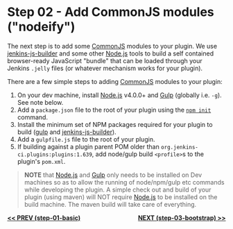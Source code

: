 # Step 02 - Add CommonJS modules ("nodeify")
The next step is to add some [CommonJS] modules to your plugin. We use [jenkins-js-builder] and some other [Node.js]
tools to build a self contained browser-ready JavaScript "bundle" that can be loaded through your Jenkins `.jelly` files
(or whatever mechanism works for your plugin).

There are a few simple steps to adding [CommonJS] modules to your plugin:
 
1. On your dev machine, install [Node.js] v4.0.0+ and [Gulp] (globally i.e. `-g`). See note below.  
1. Add a `package.json` file to the root of your plugin using the [`npm init`](https://docs.npmjs.com/cli/init) command.
1. Install the minimum set of NPM packages required for your plugin to build ([gulp](https://github.com/gulpjs/gulp) and [jenkins-js-builder]).
1. Add a `gulpfile.js` file to the root of your plugin.
1. If building against a plugin parent POM older than `org.jenkins-ci.plugins:plugins:1.639`, add node/gulp build `<profile>`s to the plugin's `pom.xml`.

> __NOTE__ that [Node.js] and [Gulp] only needs to be installed on Dev machines so as to allow the running of node/npm/gulp etc commands while developing the plugin. A simple check out and build of your plugin (using maven) will NOT require [Node.js] to be installed on the build machine. The maven build will take care of everything.

<b><a href="../../../tree/master/step-01-basic">&lt;&lt; PREV (step-01-basic)</a></b> <b style="float: right;"><a href="../../../tree/master/step-03-bootstrap">NEXT (step-03-bootstrap) &gt;&gt;</a></b>

[Node.js]: https://nodejs.org
[Gulp]: https://github.com/gulpjs/gulp
[jenkins-js-builder]: https://github.com/jenkinsci/js-builder
[jenkins-js-modules]: https://github.com/jenkinsci/js-modules
[CommonJS]: http://www.commonjs.org/
